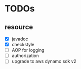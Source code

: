 # TODOs

## resource

- [x] javadoc
- [x] checkstyle
- [ ] AOP for logging
- [ ] authorization
- [ ] upgrade to aws dynamo sdk v2
